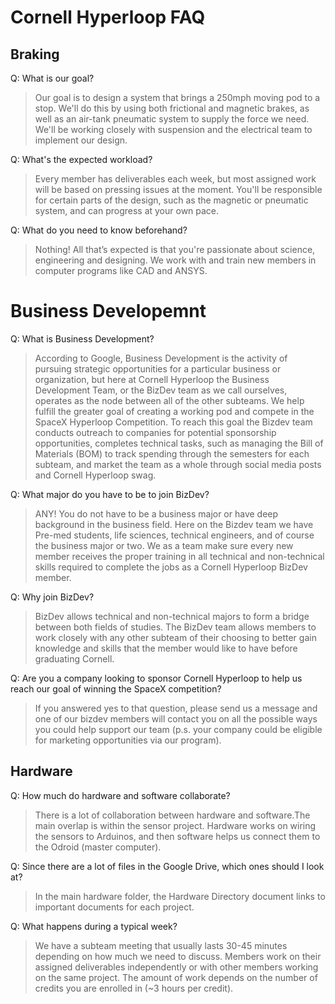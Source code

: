 # Cornell Hyperloop FAQ

## Braking

Q: What is our goal?
> Our goal is to design a system that brings a 250mph moving pod to a stop. We'll do this by using both frictional and magnetic brakes, as well as an air-tank pneumatic system to supply the force we need. We'll be working closely with suspension and the electrical team to implement our design.

Q: What's the expected workload?
> Every member has deliverables each week, but most assigned work will be based on pressing issues at the moment. You'll be responsible for certain parts of the design, such as the magnetic or pneumatic system, and can progress at your own pace.

Q: What do you need to know beforehand?
> Nothing! All that’s expected is that you're passionate about science, engineering and designing. We work with and train new members in computer programs like CAD and ANSYS.


# Business Developemnt

Q: What is Business Development?
> According to Google, Business Development is the activity of pursuing strategic opportunities for a particular business or organization, but here at Cornell Hyperloop the Business Development Team, or the BizDev team as we call ourselves, operates as the node between all of the other subteams. We help fulfill the greater goal of creating a working pod and compete in the SpaceX Hyperloop Competition. To reach this goal the Bizdev team conducts outreach to companies for potential sponsorship opportunities, completes technical tasks, such as managing the Bill of Materials (BOM) to track spending through the semesters for each subteam, and market the team as a whole through social media posts and Cornell Hyperloop swag. 

Q: What major do you have to be to join BizDev?
> ANY! You do not have to be a business major or have deep background in the business field. Here on the Bizdev team we have Pre-med students, life sciences, technical engineers, and of course the business major or two. We as a team make sure every new member receives the proper training in all technical and non-technical skills required to complete the jobs as a Cornell Hyperloop BizDev member.

Q: Why join BizDev?
> BizDev allows technical and non-technical majors to form a bridge between both fields of studies. The BizDev team allows members to work closely with any other subteam of their choosing to better gain knowledge and skills that the member would like to have before graduating Cornell. 

Q: Are you a company looking to sponsor Cornell Hyperloop to help us reach our goal of winning the SpaceX competition?
> If you answered yes to that question, please send us a message and one of our bizdev members will contact you on all the possible ways you could help support our team (p.s. your company could be eligible for marketing opportunities via our program).


## Hardware

Q: How much do hardware and software collaborate?
> There is a lot of collaboration between hardware and software.The main overlap is within the sensor project. Hardware works on wiring the sensors to Arduinos, and then software helps us connect them to the Odroid (master computer).

Q: Since there are a lot of files in the Google Drive, which ones should I look at?
> In the main hardware folder, the Hardware Directory document links to important documents for each project.

Q: What happens during a typical week?
> We have a subteam meeting that usually lasts 30-45 minutes depending on how much we need to discuss. Members work on their assigned deliverables independently or with other members working on the same project. The amount of work depends on the number of credits you are enrolled in (~3 hours per credit).